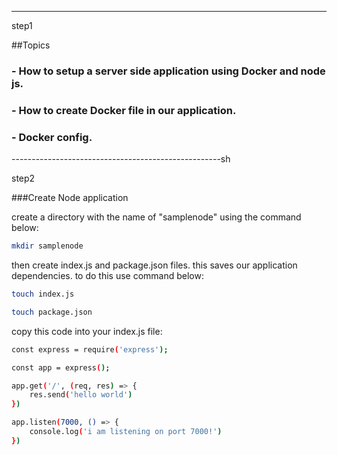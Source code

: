 ---------------------------------------------------

step1

##Topics

### - How to setup a server side application using Docker and node js.
### - How to create Docker file in our application.
### - Docker config.

----------------------------------------------------sh

step2

###Create Node application

create a directory with the name of "samplenode" using the command below: 

```bash
mkdir samplenode
```
then create index.js and package.json files. this saves our application dependencies. to do this use command below:

```bash
touch index.js 
```
```bash
touch package.json
```
copy this code into your index.js file:

```bash
const express = require('express');

const app = express();

app.get('/', (req, res) => {
	res.send('hello world')
})

app.listen(7000, () => {
	console.log('i am listening on port 7000!')
})


```
